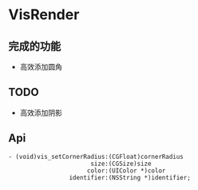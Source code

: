 # VisRender

## 完成的功能
- 高效添加圆角

## TODO
- 高效添加阴影

## Api 
```objc
- (void)vis_setCornerRadius:(CGFloat)cornerRadius
                       size:(CGSize)size
                      color:(UIColor *)color
                 identifier:(NSString *)identifier;
```
